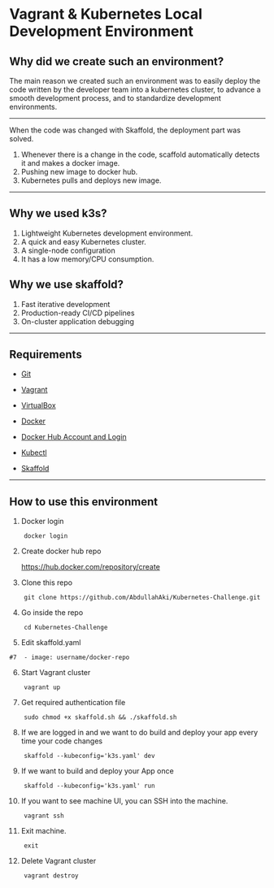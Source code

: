 # Vagrant & Kubernetes Local Development Environment

## Why did we create such an environment?

The main reason we created such an environment was to easily deploy the code written by the developer team into a kubernetes cluster, to advance a smooth development process, and to standardize development environments.

---

When the code was changed with Skaffold, the deployment part was solved.

1. Whenever there is a change in the code, scaffold automatically detects it and makes a docker image.
2. Pushing new image to docker hub.
3. Kubernetes pulls and deploys new image.

---
## Why we used k3s?
1. Lightweight Kubernetes development environment.
2. A quick and easy Kubernetes cluster.
3. A single-node configuration
4. It has a low memory/CPU consumption.

## Why we use skaffold?
1. Fast iterative development
2. Production-ready CI/CD pipelines
3. On-cluster application debugging
---
## Requirements

* [Git](https://git-scm.com/downloads)

* [Vagrant](https://www.vagrantup.com/downloads)

* [VirtualBox](https://www.virtualbox.org/wiki/VirtualBox)

* [Docker](https://docs.docker.com/engine/install/)

* [Docker Hub Account and Login](https://hub.docker.com/signup)

* [Kubectl](https://kubernetes.io/docs/tasks/tools/)

* [Skaffold](https://skaffold.dev/docs/install/)

---
## How to use this environment

1. Docker login
```
    docker login
```
2. Create docker hub repo

    https://hub.docker.com/repository/create
    
3. Clone this repo
```
    git clone https://github.com/AbdullahAki/Kubernetes-Challenge.git
```
4. Go inside the repo
```
    cd Kubernetes-Challenge
```
5. Edit skaffold.yaml
```
#7  - image: username/docker-repo
```
6. Start Vagrant cluster
```
    vagrant up
```
7. Get required authentication file
```
    sudo chmod +x skaffold.sh && ./skaffold.sh
```
8. If we are logged in and we want to do build and deploy your app every time your code changes
```
    skaffold --kubeconfig='k3s.yaml' dev
```
9. If we want to build and deploy your App once
```
    skaffold --kubeconfig='k3s.yaml' run
```
10.  If you want to see machine UI, you can SSH into the machine.
```
    vagrant ssh
```
11. Exit machine.
```
    exit
```
12. Delete Vagrant cluster
```
    vagrant destroy
```